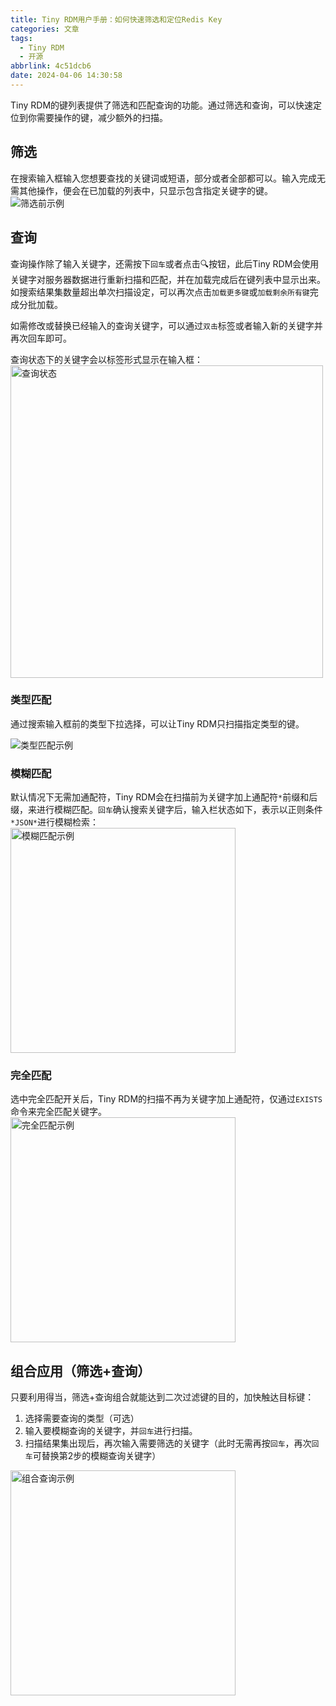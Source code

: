 ```yaml
---
title: Tiny RDM用户手册：如何快速筛选和定位Redis Key
categories: 文章
tags:
  - Tiny RDM
  - 开源
abbrlink: 4c51dcb6
date: 2024-04-06 14:30:58
---
```


Tiny RDM的键列表提供了筛选和匹配查询的功能。通过筛选和查询，可以快速定位到你需要操作的键，减少额外的扫描。  
  
## 筛选  
  
在搜索输入框输入您想要查找的关键词或短语，部分或者全部都可以。输入完成无需其他操作，便会在已加载的列表中，只显示包含指定关键字的键。 
![筛选前示例](filter.png)  
  
## 查询  
  
查询操作除了输入关键字，还需按下`回车`或者点击🔍按钮，此后Tiny RDM会使用关键字对服务器数据进行重新扫描和匹配，并在加载完成后在键列表中显示出来。如搜索结果集数量超出单次扫描设定，可以再次点击`加载更多键`或`加载剩余所有键`完成分批加载。  
  
如需修改或替换已经输入的查询关键字，可以通过`双击`标签或者输入新的关键字并再次回车即可。  
  
查询状态下的关键字会以标签形式显示在输入框：<img src="query_status.png" alt="查询状态" width="500" />
  
### 类型匹配  
  
通过搜索输入框前的类型下拉选择，可以让Tiny RDM只扫描指定类型的键。  
  
![类型匹配示例](type_query.png)  
  
### 模糊匹配  
  
默认情况下无需加通配符，Tiny RDM会在扫描前为关键字加上通配符`*`前缀和后缀，来进行模糊匹配。`回车`确认搜索关键字后，输入栏状态如下，表示以正则条件`*JSON*`进行模糊检索：  
<img src="fuzzy_query.png" alt="模糊匹配示例" width="360" />
### 完全匹配  
  
选中完全匹配开关后，Tiny RDM的扫描不再为关键字加上通配符，仅通过`EXISTS`命令来完全匹配关键字。  
<img src="exact_query.png" alt="完全匹配示例" width="360" />
  
## 组合应用（筛选+查询）  
  
只要利用得当，筛选+查询组合就能达到二次过滤键的目的，加快触达目标键：  
  
1. 选择需要查询的类型（可选）  
2. 输入要模糊查询的关键字，并`回车`进行扫描。  
3. 扫描结果集出现后，再次输入需要筛选的关键字（此时无需再按`回车`，再次`回车`可替换第2步的模糊查询关键字）
<img src="comb_query.png" alt="组合查询示例" width="360" />
